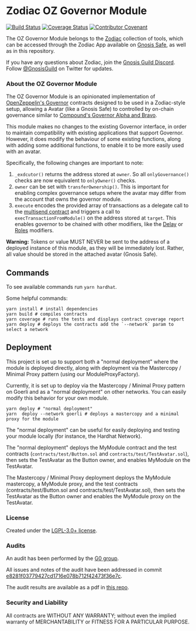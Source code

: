 # Zodiac OZ Governor Module

[![Build Status](https://github.com/gnosis/zodiac-module-oz-governor/actions/workflows/ci.yml/badge.svg)](https://github.com/gnosis/zodiac-module-oz-governor/actions/workflows/ci.yml)
[![Coverage Status](https://coveralls.io/repos/github/gnosis/zodiac-module-oz-governor/badge.svg?branch=main&cache_bust=1)](https://coveralls.io/github/gnosis/zodiac-module-bridge?branch=main)
[![Contributor Covenant](https://img.shields.io/badge/Contributor%20Covenant-2.1-4baaaa.svg)](https://github.com/gnosis/CODE_OF_CONDUCT)

The OZ Governor Module belongs to the [Zodiac](https://github.com/gnosis/zodiac) collection of tools, which can be accessed through the Zodiac App available on [Gnosis Safe](https://gnosis-safe.io/), as well as in this repository.

If you have any questions about Zodiac, join the [Gnosis Guild Discord](https://discord.gg/wwmBWTgyEq). Follow [@GnosisGuild](https://twitter.com/gnosisguild) on Twitter for updates.

### About the OZ Governor Module

The OZ Governor Module is an opinionated implementation of [OpenZeppelin's Governor](https://docs.openzeppelin.com/contracts/4.x/api/governance) contracts designed to be used in a Zodiac-style setup, allowing a Avatar (like a Gnosis Safe) to controlled by on-chain governance similar to [Compound's Governor Alpha and Bravo](https://compound.finance/docs/governance).

This module makes no changes to the existing Governor interface, in order to maintain compatibility with existing applications that support Governor. However, it does modify the behaviour of some existing functions, along with adding some additional functions, to enable it to be more easily used with an avatar.

Specifically, the following changes are important to note:
1. `_exdcutor()` returns the address stored at `owner`. So all `onlyGovernance()` checks are now equivalent to `onlyOwner()` checks.
2. `owner` can be set with `transferOwnership()`. This is important for enabling complex governance setups where the avatar may differ from the account that owns the governor module.
4. `execute` encodes the provided array of transactions as a delegate call to the [multisend contract](https://github.com/safe-global/safe-contracts/blob/main/contracts/libraries/MultiSend.sol) and triggers a call to `execTransactionFromModule()` on the address stored at `target`. This enables governor to be chained with other modifiers, like the [Delay](https://github.com/gnosis/zodiac-modifier-delay/) or [Roles](https://github.com/gnosis/zodiac-modifier-roles/) modifiers.

**Warning:** Tokens or value MUST NEVER be sent to the address of a deployed instance of this module, as they will be immediately lost. Rather, all value should be stored in the attached avatar (Gnosis Safe).

## Commands

To see available commands run `yarn hardhat`.

Some helpful commands:

```
yarn install # install dependencies
yarn build # compiles contracts
yarn coverage # runs the tests and displays contract coverage report
yarn deploy # deploys the contracts add the `--network` param to select a network
```

## Deployment

This project is set up to support both a "normal deployment" where the module is deployed directly, along with deployment via the Mastercopy / Minimal Proxy pattern (using our ModuleProxyFactory).

Currently, it is set up to deploy via the Mastercopy / Minimal Proxy pattern on Goerli and as a "normal deployment" on other networks. You can easily modify this behavior for your own module.

```
yarn deploy # "normal deployment"
yarn  deploy --network goerli # deploys a mastercopy and a minimal proxy for the module
```

The "normal deployment" can be useful for easily deploying and testing your module locally (for instance, the Hardhat Network).

The "normal deployment" deploys the MyModule contract and the test contracts (`contracts/test/Button.sol` and `contracts/test/TestAvatar.sol`), then sets the TestAvatar as the Button owner, and enables MyModule on the TestAvatar.

The Mastercopy / Minimal Proxy deployment deploys the MyModule mastercopy, a MyModule proxy, and the test contracts (contracts/test/Button.sol and contracts/test/TestAvatar.sol), then sets the TestAvatar as the Button owner and enables the MyModule proxy on the TestAvatar.

### License

Created under the [LGPL-3.0+ license](LICENSE).

### Audits

An audit has been performed by the [G0 group](https://github.com/g0-group).

All issues and notes of the audit have been addressed in commit [e8281f03779427cd1716e078b712f42473f36e7c](https://github.com/gnosis/zodiac-module-oz-governor/tree/e8281f03779427cd1716e078b712f42473f36e7c/contracts).

The audit results are available as a pdf in [this repo](audits/ZodiacOZGovernorModuleModuleNov2022.pdf).

### Security and Liability

All contracts are WITHOUT ANY WARRANTY; without even the implied warranty of MERCHANTABILITY or FITNESS FOR A PARTICULAR PURPOSE.
